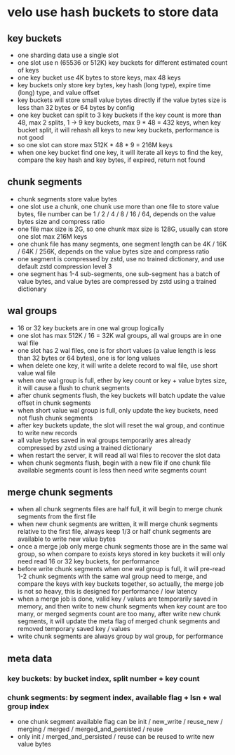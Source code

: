 # velo use hash buckets to store data

## key buckets

- one sharding data use a single slot
- one slot use n (65536 or 512K) key buckets for different estimated count of keys
- one key bucket use 4K bytes to store keys, max 48 keys
- key buckets only store key bytes, key hash (long type), expire time (long) type, and value offset
- key buckets will store small value bytes directly if the value bytes size is less than 32 bytes or 64 bytes by config
- one key bucket can split to 3 key buckets if the key count is more than 48, max 2 splits, 1 -> 9 key buckets, max 9 *
  48 = 432 keys, when key bucket split, it will rehash all keys to new key buckets, performance is not good
- so one slot can store max 512K * 48 * 9 = 216M keys
- when one key bucket find one key, it will iterate all keys to find the key, compare the key hash and key bytes, if
  expired, return not found

## chunk segments

- chunk segments store value bytes
- one slot use a chunk, one chunk use more than one file to store value bytes, file number can be 1 / 2 / 4 / 8 / 16 /
  64, depends on the value bytes size and compress ratio
- one file max size is 2G, so one chunk max size is 128G, usually can store one slot max 216M keys
- one chunk file has many segments, one segment length can be 4K / 16K / 64K / 256K, depends on the value bytes size and
  compress ratio
- one segment is compressed by zstd, use no trained dictionary, and use default zstd compression level 3
- one segment has 1-4 sub-segments, one sub-segment has a batch of value bytes, and value bytes are compressed by zstd
  using a trained dictionary

## wal groups

- 16 or 32 key buckets are in one wal group logically
- one slot has max 512K / 16 = 32K wal groups, all wal groups are in one wal file
- one slot has 2 wal files, one is for short values (a value length is less than 32 bytes or 64 bytes), one is for long
  values
- when delete one key, it will write a delete record to wal file, use short value wal file
- when one wal group is full, ether by key count or key + value bytes size, it will cause a flush to chunk segments
- after chunk segments flush, the key buckets will batch update the value offset in chunk segments
- when short value wal group is full, only update the key buckets, need not flush chunk segments
- after key buckets update, the slot will reset the wal group, and continue to write new records
- all value bytes saved in wal groups temporarily ares already compressed by zstd using a trained dictionary
- when restart the server, it will read all wal files to recover the slot data
- when chunk segments flush, begin with a new file if one chunk file available segments count is less then need write
  segments count

## merge chunk segments

- when all chunk segments files are half full, it will begin to merge chunk segments from the first file
- when new chunk segments are written, it will merge chunk segments relative to the first file, always keep 1/3 or half
  chunk segments are available to write new value bytes
- once a merge job only merge chunk segments those are in the same wal group, so when compare to exists keys stored
  in key buckets it will only need read 16 or 32 key buckets, for performance
- before write chunk segments when one wal group is full, it will pre-read 1-2 chunk segments with the same wal group
  need to merge, and compare the keys with key buckets together, so actually, the merge job is not so heavy, this is
  designed for performance / low latency
- when a merge job is done, valid key / values are temporarily saved in memory, and then write to new chunk segments
  when key count are too many, or merged segments count are too many, after write new chunk segments, it will update the
  meta flag of merged chunk segments and removed temporary saved key / values
- write chunk segments are always group by wal group, for performance

## meta data

### key buckets: by bucket index, split number + key count

### chunk segments: by segment index, available flag + lsn + wal group index

- one chunk segment available flag can be init / new_write / reuse_new / merging / merged / merged_and_persisted / reuse
- only init / merged_and_persisted / reuse can be reused to write new value bytes